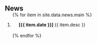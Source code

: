 <h2 id="publications" style="margin: 2px 0px -15px;">News</h2>

<div class="newsbar-vertical-scroll">
<ol class="new-items">

{% for item in site.data.news.main %}
<li>
  <div class="newsbar-row">
    <div class="col-sm-9" style="position: relative;padding-right: 15px;padding-left: 20px;">
      <div class="title"><strong>[{{ item.date }}]</strong> {{ item.desc }}</div>
    </div>
  </div>
</li>
<br>
{% endfor %}

</ol>
</div> 